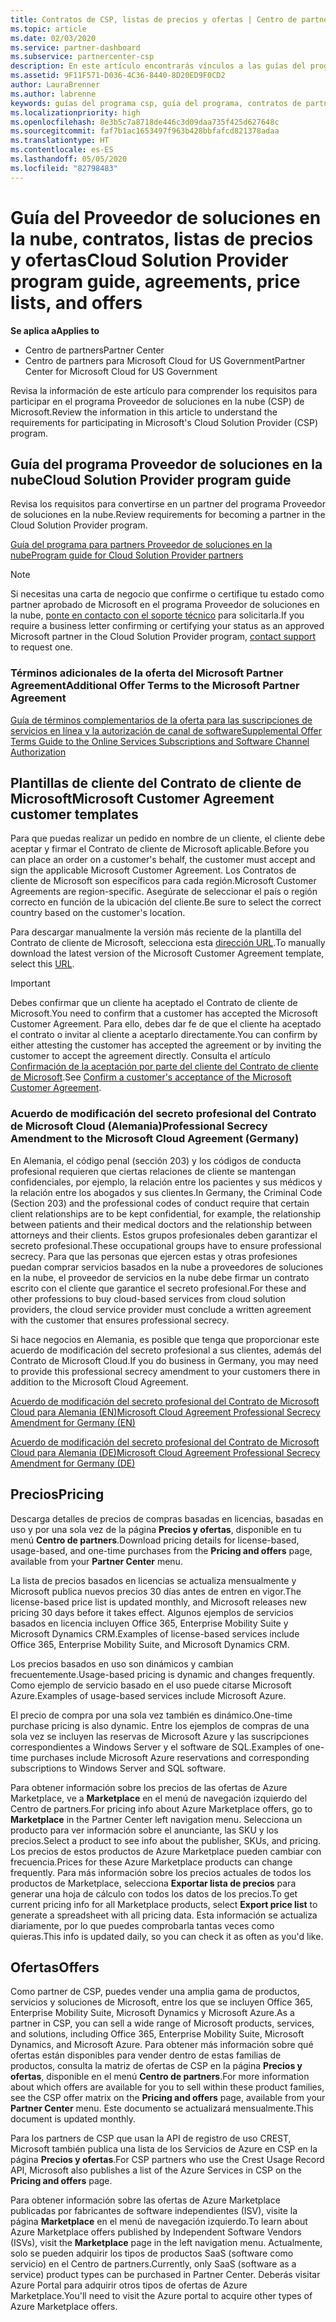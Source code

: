 ```yaml
---
title: Contratos de CSP, listas de precios y ofertas | Centro de partners
ms.topic: article
ms.date: 02/03/2020
ms.service: partner-dashboard
ms.subservice: partnercenter-csp
description: En este artículo encontrarás vínculos a las guías del programa Proveedor de soluciones en la nube, contratos de partners, contratos de clientes, listas de precios y ofertas.
ms.assetid: 9F11F571-D036-4C36-8440-8D20ED9F0CD2
author: LauraBrenner
ms.author: labrenne
keywords: guías del programa csp, guía del programa, contratos de partners, contratos de clientes, listas de precios, ofertas
ms.localizationpriority: high
ms.openlocfilehash: 8e3b5c7a8718de446c3d09daa735f425d627648c
ms.sourcegitcommit: faf7b1ac1653497f963b428bbfafcd821378adaa
ms.translationtype: HT
ms.contentlocale: es-ES
ms.lasthandoff: 05/05/2020
ms.locfileid: "82798483"
---
```

# <a name="cloud-solution-provider-program-guide-agreements-price-lists-and-offers"></a><span data-ttu-id="ea0fb-104">Guía del Proveedor de soluciones en la nube, contratos, listas de precios y ofertas</span><span class="sxs-lookup"><span data-stu-id="ea0fb-104">Cloud Solution Provider program guide, agreements, price lists, and offers</span></span>

<span data-ttu-id="ea0fb-105">**Se aplica a**</span><span class="sxs-lookup"><span data-stu-id="ea0fb-105">**Applies to**</span></span>

-  <span data-ttu-id="ea0fb-106">Centro de partners</span><span class="sxs-lookup"><span data-stu-id="ea0fb-106">Partner Center</span></span>
-  <span data-ttu-id="ea0fb-107">Centro de partners para Microsoft Cloud for US Government</span><span class="sxs-lookup"><span data-stu-id="ea0fb-107">Partner Center for Microsoft Cloud for US Government</span></span>


<span data-ttu-id="ea0fb-108">Revisa la información de este artículo para comprender los requisitos para participar en el programa Proveedor de soluciones en la nube (CSP) de Microsoft.</span><span class="sxs-lookup"><span data-stu-id="ea0fb-108">Review the information in this article to understand the requirements for participating in Microsoft's Cloud Solution Provider (CSP) program.</span></span>

## <a name="cloud-solution-provider-program-guide"></a><span data-ttu-id="ea0fb-109">Guía del programa Proveedor de soluciones en la nube</span><span class="sxs-lookup"><span data-stu-id="ea0fb-109">Cloud Solution Provider program guide</span></span>

<span data-ttu-id="ea0fb-110">Revisa los requisitos para convertirse en un partner del programa Proveedor de soluciones en la nube.</span><span class="sxs-lookup"><span data-stu-id="ea0fb-110">Review requirements for becoming a partner in the Cloud Solution Provider program.</span></span>

[<span data-ttu-id="ea0fb-111">Guía del programa para partners Proveedor de soluciones en la nube</span><span class="sxs-lookup"><span data-stu-id="ea0fb-111">Program guide for Cloud Solution Provider partners</span></span>](https://go.microsoft.com/fwlink/p/?LinkId=617100)

>[!Note]
><span data-ttu-id="ea0fb-112">Si necesitas una carta de negocio que confirme o certifique tu estado como partner aprobado de Microsoft en el programa Proveedor de soluciones en la nube, [ponte en contacto con el soporte técnico](https://partner.microsoft.com/pcv/servicerequests/create) para solicitarla.</span><span class="sxs-lookup"><span data-stu-id="ea0fb-112">If you require a business letter confirming or certifying your status as an approved Microsoft partner in the Cloud Solution Provider program, [contact support](https://partner.microsoft.com/pcv/servicerequests/create) to request one.</span></span>

### <a name="additional-offer-terms-to-the-microsoft-partner-agreement"></a><span data-ttu-id="ea0fb-113">Términos adicionales de la oferta del Microsoft Partner Agreement</span><span class="sxs-lookup"><span data-stu-id="ea0fb-113">Additional Offer Terms to the Microsoft Partner Agreement</span></span>

[<span data-ttu-id="ea0fb-114">Guía de términos complementarios de la oferta para las suscripciones de servicios en línea y la autorización de canal de software</span><span class="sxs-lookup"><span data-stu-id="ea0fb-114">Supplemental Offer Terms Guide to the Online Services Subscriptions and Software Channel Authorization</span></span>](https://query.prod.cms.rt.microsoft.com/cms/api/am/binary/RE3NOo7)

## <a name="microsoft-customer-agreement-customer-templates"></a><span data-ttu-id="ea0fb-115">Plantillas de cliente del Contrato de cliente de Microsoft</span><span class="sxs-lookup"><span data-stu-id="ea0fb-115">Microsoft Customer Agreement customer templates</span></span>

<span data-ttu-id="ea0fb-116">Para que puedas realizar un pedido en nombre de un cliente, el cliente debe aceptar y firmar el Contrato de cliente de Microsoft aplicable.</span><span class="sxs-lookup"><span data-stu-id="ea0fb-116">Before you can place an order on a customer's behalf, the customer must accept and sign the applicable Microsoft Customer Agreement.</span></span> <span data-ttu-id="ea0fb-117">Los Contratos de cliente de Microsoft son específicos para cada región.</span><span class="sxs-lookup"><span data-stu-id="ea0fb-117">Microsoft Customer Agreements are region-specific.</span></span> <span data-ttu-id="ea0fb-118">Asegúrate de seleccionar el país o región correcto en función de la ubicación del cliente.</span><span class="sxs-lookup"><span data-stu-id="ea0fb-118">Be sure to select the correct country based on the customer's location.</span></span>

<span data-ttu-id="ea0fb-119">Para descargar manualmente la versión más reciente de la plantilla del Contrato de cliente de Microsoft, selecciona esta [dirección URL](https://aka.ms/customeragreement).</span><span class="sxs-lookup"><span data-stu-id="ea0fb-119">To manually download the latest version of the Microsoft Customer Agreement template, select this [URL](https://aka.ms/customeragreement).</span></span>

>[!IMPORTANT]
><span data-ttu-id="ea0fb-120">Debes confirmar que un cliente ha aceptado el Contrato de cliente de Microsoft.</span><span class="sxs-lookup"><span data-stu-id="ea0fb-120">You need to confirm that a customer has accepted the Microsoft Customer Agreement.</span></span> <span data-ttu-id="ea0fb-121">Para ello, debes dar fe de que el cliente ha aceptado el contrato o invitar al cliente a aceptarlo directamente.</span><span class="sxs-lookup"><span data-stu-id="ea0fb-121">You can confirm by either attesting the customer has accepted the agreement or by inviting the customer to accept the agreement directly.</span></span> <span data-ttu-id="ea0fb-122">Consulta el artículo [Confirmación de la aceptación por parte del cliente del Contrato de cliente de Microsoft](confirm-customer-agreement.md).</span><span class="sxs-lookup"><span data-stu-id="ea0fb-122">See [Confirm a customer's acceptance of the Microsoft Customer Agreement](confirm-customer-agreement.md).</span></span>

### <a name="professional-secrecy-amendment-to-the-microsoft-cloud-agreement-germany"></a><span data-ttu-id="ea0fb-123">Acuerdo de modificación del secreto profesional del Contrato de Microsoft Cloud (Alemania)</span><span class="sxs-lookup"><span data-stu-id="ea0fb-123">Professional Secrecy Amendment to the Microsoft Cloud Agreement (Germany)</span></span>

<span data-ttu-id="ea0fb-124">En Alemania, el código penal (sección 203) y los códigos de conducta profesional requieren que ciertas relaciones de cliente se mantengan confidenciales, por ejemplo, la relación entre los pacientes y sus médicos y la relación entre los abogados y sus clientes.</span><span class="sxs-lookup"><span data-stu-id="ea0fb-124">In Germany, the Criminal Code (Section 203) and the professional codes of conduct require that certain client relationships are to be kept confidential, for example, the relationship between patients and their medical doctors and the relationship between attorneys and their clients.</span></span> <span data-ttu-id="ea0fb-125">Estos grupos profesionales deben garantizar el secreto profesional.</span><span class="sxs-lookup"><span data-stu-id="ea0fb-125">These occupational groups have to ensure professional secrecy.</span></span> <span data-ttu-id="ea0fb-126">Para que las personas que ejercen estas y otras profesiones puedan comprar servicios basados en la nube a proveedores de soluciones en la nube, el proveedor de servicios en la nube debe firmar un contrato escrito con el cliente que garantice el secreto profesional.</span><span class="sxs-lookup"><span data-stu-id="ea0fb-126">For these and other professions to buy cloud-based services from cloud solution providers, the cloud service provider must conclude a written agreement with the customer that ensures professional secrecy.</span></span>

<span data-ttu-id="ea0fb-127">Si hace negocios en Alemania, es posible que tenga que proporcionar este acuerdo de modificación del secreto profesional a sus clientes, además del Contrato de Microsoft Cloud.</span><span class="sxs-lookup"><span data-stu-id="ea0fb-127">If you do business in Germany, you may need to provide this professional secrecy amendment to your customers there in addition to the Microsoft Cloud Agreement.</span></span>

[<span data-ttu-id="ea0fb-128">Acuerdo de modificación del secreto profesional del Contrato de Microsoft Cloud para Alemania (EN)</span><span class="sxs-lookup"><span data-stu-id="ea0fb-128">Microsoft Cloud Agreement Professional Secrecy Amendment for Germany (EN)</span></span>](https://go.microsoft.com/fwlink/?linkid=2030827&clcid=0x409)

[<span data-ttu-id="ea0fb-129">Acuerdo de modificación del secreto profesional del Contrato de Microsoft Cloud para Alemania (DE)</span><span class="sxs-lookup"><span data-stu-id="ea0fb-129">Microsoft Cloud Agreement Professional Secrecy Amendment for Germany (DE)</span></span>](https://go.microsoft.com/fwlink/?linkid=2030827&clcid=0x407)

## <a name="pricing"></a><span data-ttu-id="ea0fb-130">Precios</span><span class="sxs-lookup"><span data-stu-id="ea0fb-130">Pricing</span></span>

<span data-ttu-id="ea0fb-131">Descarga detalles de precios de compras basadas en licencias, basadas en uso y por una sola vez de la página **Precios y ofertas**, disponible en tu menú **Centro de partners**.</span><span class="sxs-lookup"><span data-stu-id="ea0fb-131">Download pricing details for license-based, usage-based, and one-time purchases from the **Pricing and offers** page, available from your **Partner Center** menu.</span></span>

<span data-ttu-id="ea0fb-132">La lista de precios basados en licencias se actualiza mensualmente y Microsoft publica nuevos precios 30 días antes de entren en vigor.</span><span class="sxs-lookup"><span data-stu-id="ea0fb-132">The license-based price list is updated monthly, and Microsoft releases new pricing 30 days before it takes effect.</span></span> <span data-ttu-id="ea0fb-133">Algunos ejemplos de servicios basados en licencia incluyen Office 365, Enterprise Mobility Suite y Microsoft Dynamics CRM.</span><span class="sxs-lookup"><span data-stu-id="ea0fb-133">Examples of license-based services include Office 365, Enterprise Mobility Suite, and Microsoft Dynamics CRM.</span></span> 

<span data-ttu-id="ea0fb-134">Los precios basados en uso son dinámicos y cambian frecuentemente.</span><span class="sxs-lookup"><span data-stu-id="ea0fb-134">Usage-based pricing is dynamic and changes frequently.</span></span> <span data-ttu-id="ea0fb-135">Como ejemplo de servicio basado en el uso puede citarse Microsoft Azure.</span><span class="sxs-lookup"><span data-stu-id="ea0fb-135">Examples of usage-based services include Microsoft Azure.</span></span>

<span data-ttu-id="ea0fb-136">El precio de compra por una sola vez también es dinámico.</span><span class="sxs-lookup"><span data-stu-id="ea0fb-136">One-time purchase pricing is also dynamic.</span></span> <span data-ttu-id="ea0fb-137">Entre los ejemplos de compras de una sola vez se incluyen las reservas de Microsoft Azure y las suscripciones correspondientes a Windows Server y el software de SQL.</span><span class="sxs-lookup"><span data-stu-id="ea0fb-137">Examples of one-time purchases include Microsoft Azure reservations and corresponding subscriptions to Windows Server and SQL software.</span></span>

<span data-ttu-id="ea0fb-138">Para obtener información sobre los precios de las ofertas de Azure Marketplace, ve a **Marketplace** en el menú de navegación izquierdo del Centro de partners.</span><span class="sxs-lookup"><span data-stu-id="ea0fb-138">For pricing info about Azure Marketplace offers, go to **Marketplace** in the Partner Center left navigation menu.</span></span> <span data-ttu-id="ea0fb-139">Selecciona un producto para ver información sobre el anunciante, las SKU y los precios.</span><span class="sxs-lookup"><span data-stu-id="ea0fb-139">Select a product to see info about the publisher, SKUs, and pricing.</span></span> <span data-ttu-id="ea0fb-140">Los precios de estos productos de Azure Marketplace pueden cambiar con frecuencia.</span><span class="sxs-lookup"><span data-stu-id="ea0fb-140">Prices for these Azure Marketplace products can change frequently.</span></span> <span data-ttu-id="ea0fb-141">Para más información sobre los precios actuales de todos los productos de Marketplace, selecciona **Exportar lista de precios** para generar una hoja de cálculo con todos los datos de los precios.</span><span class="sxs-lookup"><span data-stu-id="ea0fb-141">To get current pricing info for all Marketplace products, select **Export price list** to generate a spreadsheet with all pricing data.</span></span> <span data-ttu-id="ea0fb-142">Esta información se actualiza diariamente, por lo que puedes comprobarla tantas veces como quieras.</span><span class="sxs-lookup"><span data-stu-id="ea0fb-142">This info is updated daily, so you can check it as often as you'd like.</span></span>

## <a name="offers"></a><span data-ttu-id="ea0fb-143">Ofertas</span><span class="sxs-lookup"><span data-stu-id="ea0fb-143">Offers</span></span>

<span data-ttu-id="ea0fb-144">Como partner de CSP, puedes vender una amplia gama de productos, servicios y soluciones de Microsoft, entre los que se incluyen Office 365, Enterprise Mobility Suite, Microsoft Dynamics y Microsoft Azure.</span><span class="sxs-lookup"><span data-stu-id="ea0fb-144">As a partner in CSP, you can sell a wide range of Microsoft products, services, and solutions, including Office 365, Enterprise Mobility Suite, Microsoft Dynamics, and Microsoft Azure.</span></span> <span data-ttu-id="ea0fb-145">Para obtener más información sobre qué ofertas están disponibles para vender dentro de estas familias de productos, consulta la matriz de ofertas de CSP en la página **Precios y ofertas**, disponible en el menú **Centro de partners**.</span><span class="sxs-lookup"><span data-stu-id="ea0fb-145">For more information about which offers are available for you to sell within these product families, see the CSP offer matrix on the **Pricing and offers** page, available from your **Partner Center** menu.</span></span> <span data-ttu-id="ea0fb-146">Este documento se actualizará mensualmente.</span><span class="sxs-lookup"><span data-stu-id="ea0fb-146">This document is updated monthly.</span></span>

<span data-ttu-id="ea0fb-147">Para los partners de CSP que usan la API de registro de uso CREST, Microsoft también publica una lista de los Servicios de Azure en CSP en la página **Precios y ofertas**.</span><span class="sxs-lookup"><span data-stu-id="ea0fb-147">For CSP partners who use the Crest Usage Record API, Microsoft also publishes a list of the Azure Services in CSP on the **Pricing and offers** page.</span></span>

<span data-ttu-id="ea0fb-148">Para obtener información sobre las ofertas de Azure Marketplace publicadas por fabricantes de software independientes (ISV), visite la página **Marketplace** en el menú de navegación izquierdo.</span><span class="sxs-lookup"><span data-stu-id="ea0fb-148">To learn about Azure Marketplace offers published by Independent Software Vendors  (ISVs), visit the **Marketplace** page in the left navigation menu.</span></span> <span data-ttu-id="ea0fb-149">Actualmente, solo se pueden adquirir los tipos de productos SaaS (software como servicio) en el Centro de partners.</span><span class="sxs-lookup"><span data-stu-id="ea0fb-149">Currently, only SaaS (software as a service) product types can be purchased in Partner Center.</span></span> <span data-ttu-id="ea0fb-150">Deberás visitar Azure Portal para adquirir otros tipos de ofertas de Azure Marketplace.</span><span class="sxs-lookup"><span data-stu-id="ea0fb-150">You'll need to visit the Azure portal to acquire other types of Azure Marketplace offers.</span></span>
